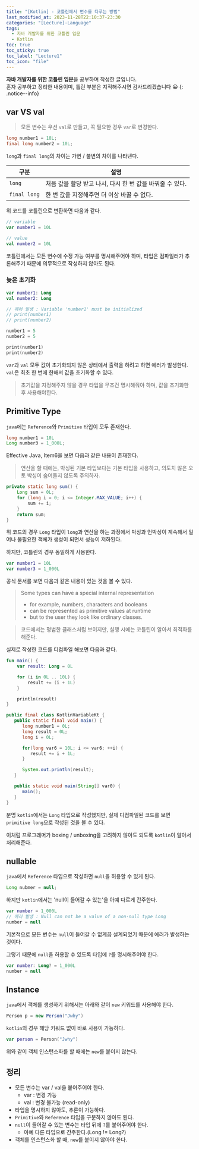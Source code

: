 ```yaml
---
title: "[Kotlin] - 코틀린에서 변수를 다루는 방법"
last_modified_at: 2023-11-28T22:10:37-23:30
categories: "[Lecture]-Language"
tags:
  - 자바 개발자를 위한 코틀린 입문
  - Kotlin
toc: true
toc_sticky: true
toc_label: "Lecture1"
toc_icon: "file"
---
```


**자바 개발자를 위한 코틀린 입문**을 공부하며 작성한 글입니다.<br>
혼자 공부하고 정리한 내용이며, 틀린 부분은 지적해주시면 감사드리겠습니다 😀
{: .notice--info}

## var VS val

> 모든 변수는 우선 `val`로 만들고, 꼭 필요한 경우 `var`로 변경한다.

```java
long number1 = 10L;
final long number2 = 10L;
```

`long`과 `final long`의 차이는 가변 / 불변의 차이를 나타낸다.

| 구분           | 설명                                  |
|--------------|-------------------------------------|
| `long`       | 처음 값을 할당 받고 나서, 다시 한 번 값을 바꿔줄 수 있다. |
| `final long` | 한 번 값을 지정해주면 더 이상 바꿀 수 없다.          |


위 코드를 코틀린으로 변환하면 다음과 같다.

```kotlin
// variable
var number1 = 10L

// value
val number2 = 10L
```

코틀린에서는 모든 변수에 수정 가능 여부를 명시해주어야 하며, 타입은 컴파일러가 추론해주기 때문에 의무적으로 작성하지 않아도 된다.

### 늦은 초기화

```kotlin
var number1: Long
val number2: Long

// 에러 발생 : Variable 'number1' must be initialized
// print(number1)
// print(number2)

number1 = 5
number2 = 5

print(number1)
print(number2)
```

`var`과 `val` 모두 값이 초기화되지 않은 상태에서 출력을 하려고 하면 에러가 발생한다.
`val`은 최초 한 번에 한해서 값을 초기화할 수 있다.

> 초기값을 지정해주지 않을 경우 타입을 무조건 명시해줘야 하며, 값을 초기화한 후 사용해야한다.

## Primitive Type

`java`에는 `Reference`와 `Primitive` 타입이 모두 존재한다.

```java
long number1 = 10L
Long number3 = 1_000L;
```

Effective Java, Item6을 보면 다음과 같은 내용이 존재한다.

> 연산을 할 때에는, 박싱된 기본 타입보다는 기본 타입을 사용하고, 의도치 않은 오토 박싱이 숨어들지 않도록 주의하자.

```java
private static long sum() {
    Long sum = 0L;
    for (long i = 0; i <= Integer.MAX_VALUE; i++) {
        sum += i;
    } 
    return sum;
}
```

위 코드의 경우 `Long` 타입이 `long`과 연산을 하는 과정에서 박싱과 언박싱이 계속해서 일어나 불필요한 객체가 생성이 되면서 성능이 저하된다.

하지만, 코틀린의 경우 동일하게 사용한다.

```kotlin
var number1 = 10L
var number3 = 1_000L
```

공식 문서를 보면 다음과 같은 내용이 있는 것을 볼 수 있다.

> Some types can have a special internal representation
> - for example, numbers, characters and booleans
> - can be represented as primitive values at runtime
> - but to the user they look like ordinary classes.

> 코드에서는 평범한 클래스처럼 보이지만, 실행 시에는 코틀린이 알아서 최적화를 해준다.

실제로 작성한 코드를 디컴파일 해보면 다음과 같다.

```kotlin
fun main() {
    var result: Long = 0L

    for (i in 0L .. 10L) {
        result += (i + 1L)
    }

    println(result)
}
```

```java
public final class KotlinVariableKt {
   public static final void main() {
      long number1 = 0L;
      long result = 0L;
      long i = 0L;

      for(long var6 = 10L; i <= var6; ++i) {
         result += i + 1L;
      }

      System.out.println(result);
   }

   public static void main(String[] var0) {
      main();
   }
}
```

분명 `kotlin`에서는 `Long` 타입으로 작성했지만, 실제 디컴파일된 코드를 보면 `primitive long`으로 작성된 것을 볼 수 있다.

이처럼 프로그래머가 boxing / unboxing을 고려하지 않아도 되도록 `kotlin`이 알아서 처리해준다.

## nullable

`java`에서 `Reference` 타입으로 작성하면 `null`을 허용할 수 있게 된다.

```java
Long nubmer = null;
```

하지만 `kotlin`에서는 'null이 들어갈 수 있는'을 아예 다르게 간주한다.

```kotlin
var number = 1_000L
// 에러 발생 : Null can not be a value of a non-null type Long
number = null
```

기본적으로 모든 변수는 `null`이 들어갈 수 없게끔 설계되었기 때문에 에러가 발생하는 것이다.

그렇기 때문에 `null`을 허용할 수 있도록 타입에 `?`를 명시해주어야 한다.

```kotlin
var number: Long? = 1_000L
number = null
```

## Instance

`java`에서 객체를 생성하기 위해서는 아래와 같이 `new` 키워드를 사용해야 한다.

```java
Person p = new Person("Jwhy")
```

`kotlin`의 경우 해당 키워드 없이 바로 사용이 가능하다.

```kotlin
var person = Person("Jwhy")
```

위와 같이 객체 인스턴스화를 할 때에는 `new`를 붙이지 않는다.

## 정리

- 모든 변수는 var / val을 붙어주어야 한다.
   - var : 변경 가능
   - val : 변경 불가능 (read-only)
- 타입을 명시하지 않아도, 추론이 가능하다.
- `Primitive`와 `Reference` 타입을 구분하지 않아도 된다.
- `null`이 들어갈 수 있는 변수는 타입 뒤에 `?`를 붙어주어야 한다.
   - 아예 다른 타입으로 간주한다.(Long != Long?)
- 객체를 인스턴스화 할 때, `new`를 붙이지 않아야 한다.
